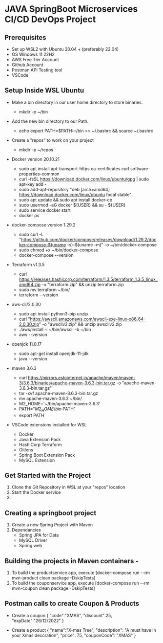 # JAVA SpringBoot Microservices CI/CD DevOps Project

## Prerequisites
- Set up WSL2 with Ubuntu 20.04 + (preferably 22.04)
- OS Windows 11 22H2
- AWS Free Tier Account
- Github Account
- Postman API Testing tool 
- VSCode 

## Setup Inside WSL Ubuntu
- Make a bin directory in our user home directory to store binaries.
    - mkdir -p ~/bin

- Add the new bin directory to our Path.
    - echo export PATH=\$PATH:~/bin >> ~/.bashrc && source ~/.bashrc

- Create a "repos" to work on your project
    - mkdir -p ~/repos

- Docker version 20.10.21
    - sudo apt install apt-transport-https ca-certificates curl software-properties-common
    - curl -fsSL https://download.docker.com/linux/ubuntu/gpg | sudo apt-key add -
    - sudo add-apt-repository "deb [arch=amd64] https://download.docker.com/linux/ubuntu focal stable"
    - sudo apt update && sudo apt install docker-ce
    - sudo usermod -aG docker ${USER} && su - ${USER}
    - sudo service docker start
    - docker ps

- docker-compose version 1.29.2
    - sudo curl -L "https://github.com/docker/compose/releases/download/1.29.2/docker-compose-$(uname -s)-$(uname -m)" -o ~/bin/docker-compose
    - sudo chmod +x ~/bin/docker-compose
    - docker-compose --version

- Terraform v1.3.5
    - curl https://releases.hashicorp.com/terraform/1.3.5/terraform_1.3.5_linux_amd64.zip -o "terraform.zip" && unzip terraform.zip
    - sudo mv terraform ~/bin/
    - terraform --version

- aws-cli/2.0.30
    - sudo apt install python3-pip unzip
    - curl "https://awscli.amazonaws.com/awscli-exe-linux-x86_64-2.0.30.zip" -o "awscliv2.zip" && unzip awscliv2.zip
    - ./aws/install -i ~/bin/awscli -b ~/bin
    - aws --version

- openjdk 11.0.17
    - sudo apt-get install openjdk-11-jdk
    - java --version

- maven 3.6.3
    - curl https://mirrors.estointernet.in/apache/maven/maven-3/3.6.3/binaries/apache-maven-3.6.3-bin.tar.gz -o "apache-maven-3.6.3-bin.tar.gz"
    - tar -xvf apache-maven-3.6.3-bin.tar.gz
    - mv apache-maven-3.6.3 ~/bin/
    - M2_HOME='~/bin/apache-maven-3.6.3'
    - PATH="$M2_HOME/bin:$PATH"
    - export PATH

- VSCode extensions installed for WSL 
    * Docker
    * Java Extension Pack 
    * HashiCorp Terraform
    * Gitlens
    * Spring Boot Extension Pack
    * MySQL Extension

## Get Started with the Project 
1. Clone the Git Repository in WSL at your "repos" location
2. Start the Docker service
3. 

## Creating a springboot project
1. Create a new Spring Project with Maven
2. Dependancies 
    - Spring JPA for Data
    - MySQL Driver 
    - Spring web 

## Building the projects in Maven containers - 
1. To build the productservice app, execute [docker-compose run --rm mvn-product clean package -DskipTests]
2. To build the couponservice app, execute [docker-compose run --rm mvn-coupon clean package -DskipTests]


## Postman calls to create Coupon & Products
- Create a coupon 
{
    "code":"XMAS",
    "discount":25,
    "expDate":"26/12/2022"
}

- Create a product 
{
    "name":"X-mas Tree",
    "description": "A must have in your Xmas decoration",
    "price": 75,
    "couponCode": "XMAS"
}

